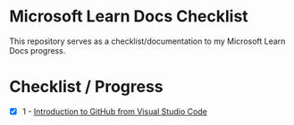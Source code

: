 # Microsoft Learn Docs Checklist

This repository serves as a checklist/documentation to my Microsoft Learn Docs progress.

# Checklist / Progress

- [x] 1 - <a href="https://docs.microsoft.com/en-us/learn/modules/introduction-to-github-visual-studio-code/">Introduction to GitHub from Visual Studio Code</a>
